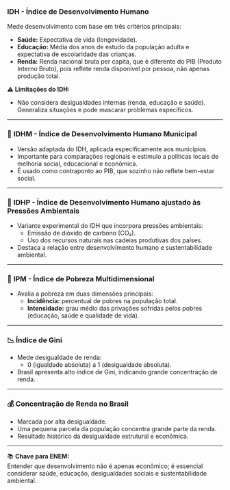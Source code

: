 ### **IDH - Índice de Desenvolvimento Humano**

Mede desenvolvimento com base em três critérios principais:

- **Saúde:** Expectativa de vida (longevidade).
- **Educação:** Média dos anos de estudo da população adulta e expectativa de escolaridade das crianças.
- **Renda:** Renda nacional bruta per capita, que é diferente do PIB (Produto Interno Bruto), pois reflete renda disponível por pessoa, não apenas produção total.

⚠️ **Limitações do IDH:**

- Não considera desigualdades internas (renda, educação e saúde). Generaliza situações e pode mascarar problemas específicos.

---

### 📌 **IDHM - Índice de Desenvolvimento Humano Municipal**

- Versão adaptada do IDH, aplicada especificamente aos municípios.
- Importante para comparações regionais e estímulo a políticas locais de melhoria social, educacional e econômica.
- É usado como contraponto ao PIB, que sozinho não reflete bem-estar social.

---

### 🌳 **IDHP - Índice de Desenvolvimento Humano ajustado às Pressões Ambientais**

- Variante experimental do IDH que incorpora pressões ambientais:
    - Emissão de dióxido de carbono (CO₂).
    - Uso dos recursos naturais nas cadeias produtivas dos países.
- Destaca a relação entre desenvolvimento humano e sustentabilidade ambiental.

---

### 🚫 **IPM - Índice de Pobreza Multidimensional**

- Avalia a pobreza em duas dimensões principais:
    - **Incidência:** percentual de pobres na população total.
    - **Intensidade:** grau médio das privações sofridas pelos pobres (educação, saúde e qualidade de vida).

---

### 📉 **Índice de Gini**

- Mede desigualdade de renda:
    - 0 (igualdade absoluta) a 1 (desigualdade absoluta).
- Brasil apresenta alto índice de Gini, indicando grande concentração de renda.

---

### 💰 **Concentração de Renda no Brasil**

- Marcada por alta desigualdade.
- Uma pequena parcela da população concentra grande parte da renda.
- Resultado histórico da desigualdade estrutural e econômica.

---

📚 **Chave para ENEM:**  
Entender que desenvolvimento não é apenas econômico; é essencial considerar saúde, educação, desigualdades sociais e sustentabilidade ambiental.

